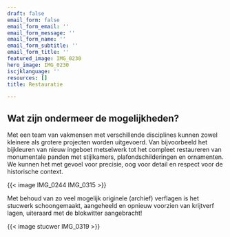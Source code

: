 ```yaml
---
draft: false
email_form: false
email_form_email: ''
email_form_message: ''
email_form_name: ''
email_form_subtitle: ''
email_form_title: ''
featured_image: IMG_0230
hero_image: IMG_0230
iscjklanguage: ''
resources: []
title: Restauratie

---
```


## Wat zijn ondermeer de mogelijkheden?


Met een team van vakmensen met verschillende disciplines kunnen zowel kleinere als grotere projecten worden uitgevoerd. Van bijvoorbeeld het bijkleuren van nieuw ingeboet metselwerk tot het compleet restaureren van  monumentale panden met stijlkamers, plafondschilderingen en ornamenten. We kunnen het met gevoel voor precisie, oog voor detail en respect voor de historische context.

{{< image IMG_0244 IMG_0315 >}}

Met behoud van zo veel mogelijk originele (archief) verflagen is het stucwerk schoongemaakt, aangeheeld en opnieuw voorzien van krijtverf lagen, uiteraard met de blokwitter aangebracht! 

{{< image stucwer IMG_0319 >}}


 










